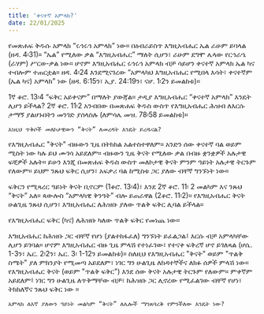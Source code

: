 ```yaml
---
title: 'ቀናተኛ አምላክ?'
date: 22/01/2025
---
```


የመጽሐፍ ቅዱሱ አምላክ “ሩኅሩኅ አምላክ” ነው። በዕብራይስጥ እግዚአብሔር ኤል ራሁም ይባላል (ዘዳ. 4፡31)። “ኤል” የሚለው ቃል “እግዚአብሔር” ማለት ሲሆን፣ ራሁም ደግሞ ሌላው የርኅራኄ (ራሃም) ሥርወ-ቃል ነው። ሆኖም እግዚአብሔር ሩኅሩኅ አምላክ ብቻ ሳይሆን ቀናተኛ አምላክ ኤል ካና ተብሎም ተጠርቷል። ዘዳ. 4፡24 እንደሚናገረው “አምላካህ እግዚአብሔር የሚበላ እሳት፣ ቀናተኛም (ኤል ካና) አምላክ” ነው (ዘዳ. 6:15ን፣ ኢያ. 24:19ን፣ ናሆ. 1፡2ን ይመልከቱ)።

1ኛ ቆሮ. 13፡4 “ፍቅር አይቀናም” በማለት ያውጃል። ታዲያ እግዚአብሔር “ቀናተኛ አምላክ” እንዴት ሊሆን ይችላል? 2ኛ ቆሮ. 11፡2 አንብበው በመጽሐፍ ቅዱስ ውስጥ የእግዚአብሔር ሕዝብ ለእርሱ ታማኝ ያልሆኑበትን መንገድ ያሰላስሉ (ለምሳሌ መዝ. 78፡58 ይመልከቱ)።

`እነዚህ ጥቅሶች መለኮታዊውን “ቅናት” ለመረዳት እንዴት ይረዱናል?`

የእግዚአብሔር "ቅናት" ብዙውን ጊዜ በትክክል አልተስተዋለም። አንድን ሰው ቀናተኛ ባል ወይም ሚስት ነው ካሉ ይህ ሙገሳ አይደለም። ብዙውን ጊዜ ቅናት የሚለው ቃል በብዙ ቋንቋዎች አሉታዊ ፍቺዎች አሉት። ይሁን እንጂ በመጽሐፍ ቅዱስ ውስጥ መለኮታዊ ቅናት ምንም ዓይነት አሉታዊ ትርጉም የለውም። ይህም ንጹህ ፍቅር ሲሆን፣ አፍቃሪ ባል ከሚስቱ ጋር ያለው ብቸኛ ግንኙነት ነው።

ፍቅርን የሚጻረር ዓይነት ቅናት ቢኖርም (1ቆሮ. 13፡4)፣ እንደ 2ኛ ቆሮ. 11፡ 2 መልካም እና ንጹህ “ቅናት” አለ። ጳውሎስ “አምላካዊ ቅንዓት” ብሎ ይጠራዋል (2ቆሮ. 11፡2)። የእግዚአብሔር ቅናት ሁልጊዜ ንጹህ ሲሆን፣ እግዚአብሔር ለሕዝቡ ያለው ጥልቅ ፍቅር ሊባል ይችላል።

የእግዚአብሔር ፍቅር (ካና) ለሕዝቡ ካለው ጥልቅ ፍቅር የመነጨ ነው።

እግዚአብሔር ከሕዝቡ ጋር ብቸኛ የሆነ (ያልተከፋፈለ) ግንኙነት ይፈልጋል፤ እርሱ ብቻ አምላካቸው ሊሆን ይገባል። ሆኖም እግዚአብሔር ብዙ ጊዜ ምላሽ የተነፈገው፣ የተናቀ ፍቅረኛ ሆኖ ይገለጻል (ሆሴ. 1-3ን፣ ኤር. 2፡2ን፣ ኤር. 3፡ 1-12ን ይመልከቱ)። ስለዚህ የእግዚአብሔር "ቅናት" ወይም "ጥልቅ ስሜት" ያለ ምክንያት የሚመጣ አይደለም፣ ነገር ግን ሁልጊዜ ለከዳተኞችና ለክፉ ሰዎች ምላሽ ነው። የእግዚአብሔር ቅናት (ወይም "ጥልቅ ፍቅር") እንደ ሰው ቅናት አሉታዊ ትርጉም የለውም። ምቀኛም አይደለም፤ ነገር ግን ሁልጊዜ ለጥቅማቸው ብቻ፣ ከሕዝቡ ጋር ሊኖረው የሚፈልገው ብቸኛ የሆነ፣ ትክክለኛና ንጹህ ፍቅር ነው ።

`አምላክ ለእኛ ያለውን ዓይነት መልካም “ቅናት” ለሌሎች ማንጸባረቅ የምንችለው እንዴት ነው?`
